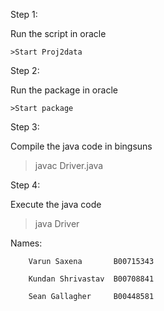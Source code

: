Step 1:

  Run the script in oracle
   
    >Start Proj2data

Step 2:

  Run the package in oracle

    >Start package

Step 3:

  Compile the java code in bingsuns

   >javac Driver.java

Step 4:

  Execute the java code

   >java Driver




Names:  
  
        Varun Saxena       B00715343
        
        Kundan Shrivastav  B00708841

        Sean Gallagher     B00448581
